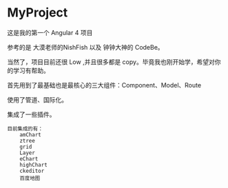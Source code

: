 # MyProject

这是我的第一个 Angular 4 项目

参考的是 大漠老师的NishFish 以及 钟钟大神的 CodeBe。

当然了，项目目前还很 Low ,并且很多都是 copy。毕竟我也刚开始学，希望对你的学习有帮助。

首先用到了最基础也是最核心的三大组件：Component、Model、Route

使用了管道、国际化。

集成了一些插件。

```
目前集成的有：
	amChart
	ztree
	grid
	Layer
	eChart
	highChart
	ckeditor
	百度地图
```
